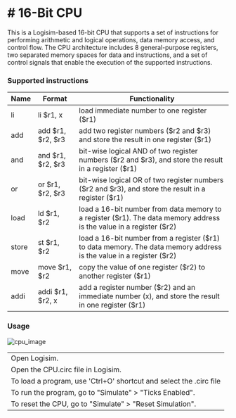 # # 16-Bit CPU
This is a Logisim-based 16-bit CPU that supports a set of instructions for performing arithmetic and logical operations, data memory access, and control flow. The CPU architecture includes 8 general-purpose registers, two separated memory spaces for data and instructions, and a set of control signals that enable the execution of the supported instructions.

### Supported instructions
<table>
  <thead>
    <tr>
      <th>Name</th>
      <th>Format</th>
      <th>Functionality</th>
    </tr>
  </thead>
  <tbody>
    <tr>
      <td>li</td>
      <td>li $r1, x</td>
      <td>load immediate number to one register ($r1)</td>
    </tr>
    <tr>
      <td>add</td>
      <td>add $r1, $r2, $r3</td>
      <td>add two register numbers ($r2 and $r3) and store the result in one register ($r1)</td>
    </tr>
    <tr>
      <td>and</td>
      <td>and $r1, $r2, $r3</td>
      <td>bit-wise logical AND of two register numbers ($r2 and $r3), and store the result in a register ($r1)</td>
    </tr>
    <tr>
      <td>or</td>
      <td>or $r1, $r2, $r3</td>
      <td>bit-wise logical OR of two register numbers ($r2 and $r3), and store the result in a register ($r1)</td>
    </tr>
    <tr>
      <td>load</td>
      <td>ld $r1, $r2</td>
      <td>load a 16-bit number from data memory to a register ($r1). The data memory address is the value in a register ($r2)</td>
    </tr>
    <tr>
      <td>store</td>
      <td>st $r1, $r2</td>
      <td>load a 16-bit number from a register ($r1) to data memory. The data memory address is the value in a register ($r2)</td>
    </tr>
    <tr>
      <td>move</td>
      <td>move $r1, $r2</td>
      <td>copy the value of one register ($r2) to another register ($r1)</td>
    </tr>
    <tr>
      <td>addi</td>
      <td>addi $r1, $r2, x</td>
      <td>add a register number ($r2) and an immediate number (x), and store the result in one register ($r1)</td>
    </tr>
  </tbody>
</table>

### Usage
<img src="https://ibb.co/rxRkkJ2" alt="cpu_image">

<table> <tbody> <tr> <td>Open Logisim.</td> </tr> <tr> <td>Open the CPU.circ file in Logisim.</td> </tr> <tr> <td>To load a program, use 'Ctrl+O' shortcut and select the .circ file</td> </tr> <tr> <td>To run the program, go to "Simulate" &gt; "Ticks Enabled".</td> </tr> <tr> <td>To reset the CPU, go to "Simulate" &gt; "Reset Simulation".</td> </tr> </tbody> </table>



